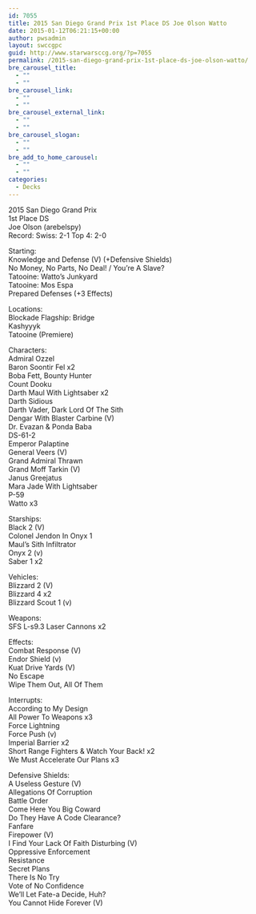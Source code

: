 ```yaml
---
id: 7055
title: 2015 San Diego Grand Prix 1st Place DS Joe Olson Watto
date: 2015-01-12T06:21:15+00:00
author: pwsadmin
layout: swccgpc
guid: http://www.starwarsccg.org/?p=7055
permalink: /2015-san-diego-grand-prix-1st-place-ds-joe-olson-watto/
bre_carousel_title:
  - ""
  - ""
bre_carousel_link:
  - ""
  - ""
bre_carousel_external_link:
  - ""
  - ""
bre_carousel_slogan:
  - ""
  - ""
bre_add_to_home_carousel:
  - ""
  - ""
categories:
  - Decks
---
```

2015 San Diego Grand Prix  
1st Place DS  
Joe Olson (arebelspy)  
Record: Swiss: 2-1 Top 4: 2-0

Starting:  
Knowledge and Defense (V) (+Defensive Shields)  
No Money, No Parts, No Deal! / You’re A Slave?  
Tatooine: Watto’s Junkyard  
Tatooine: Mos Espa  
Prepared Defenses (+3 Effects)

Locations:  
Blockade Flagship: Bridge  
Kashyyyk  
Tatooine (Premiere)

Characters:  
Admiral Ozzel  
Baron Soontir Fel x2  
Boba Fett, Bounty Hunter  
Count Dooku  
Darth Maul With Lightsaber x2  
Darth Sidious  
Darth Vader, Dark Lord Of The Sith  
Dengar With Blaster Carbine (V)  
Dr. Evazan & Ponda Baba  
DS-61-2  
Emperor Palaptine  
General Veers (V)  
Grand Admiral Thrawn  
Grand Moff Tarkin (V)  
Janus Greejatus  
Mara Jade With Lightsaber  
P-59  
Watto x3

Starships:  
Black 2 (V)  
Colonel Jendon In Onyx 1  
Maul’s Sith Infiltrator  
Onyx 2 (v)  
Saber 1 x2

Vehicles:  
Blizzard 2 (V)  
Blizzard 4 x2  
Blizzard Scout 1 (v)

Weapons:  
SFS L-s9.3 Laser Cannons x2

Effects:  
Combat Response (V)  
Endor Shield (v)  
Kuat Drive Yards (V)  
No Escape  
Wipe Them Out, All Of Them

Interrupts:  
According to My Design  
All Power To Weapons x3  
Force Lightning  
Force Push (v)  
Imperial Barrier x2  
Short Range Fighters & Watch Your Back! x2  
We Must Accelerate Our Plans x3

Defensive Shields:  
A Useless Gesture (V)  
Allegations Of Corruption  
Battle Order  
Come Here You Big Coward  
Do They Have A Code Clearance?  
Fanfare  
Firepower (V)  
I Find Your Lack Of Faith Disturbing (V)  
Oppressive Enforcement  
Resistance  
Secret Plans  
There Is No Try  
Vote of No Confidence  
We’ll Let Fate-a Decide, Huh?  
You Cannot Hide Forever (V)